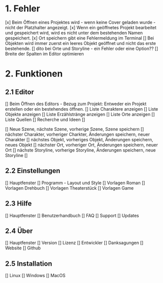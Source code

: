 # 1. Fehler
[x] Beim Öffnen eines Projektes wird - wenn keine Cover geladen wurde - nicht der Platzhalter angezeigt. 
[x] Wenn ein geöffnetes Projekt bearbeitet und gespeichert wird, wird es nicht unter dem bestehenden Namen gespeichert. 
[x] Ort speichern gibt eine Fehlermeldung im Terminal
[] Bei Objekten wird immer zuerst ein leeres Objekt geöffnet und nicht das erste bestehende. 
[] dito bei Orte und Storyline - ein Fehler oder eine Option??
[] Breite der Spalten im Editor optimieren


# 2. Funktionen

## 2.1 Editor
[] Beim Öffnen des Editors - Bezug zum Projekt: Entweder ein Projekt erstellen oder ein bestehendes öffnen.
[] Liste Charaktere anzeigen
[] Liste Objekte anzeigen
[] Liste Erzählstränge anzeigen
[] Liste Orte anzeigen
[] Liste Quellen
[] Recherche und Ideen
[]

[] Neue Szene, nächste Szene, vorherige Szene, Szene speichern
[] nächster Charakter, vorheriger Charkter, Änderungen speichern, neuer Charakter
[] nächstes Objekt, vorheriges Objekt, Änderungen speichern, neues Objekt
[] nächster Ort, vorheriger Ort, Änderungen speichern, neuer Ort
[] nächste Storyline, vorherige Storyline, Änderungen speichern, neue Storyline
[] 

## 2.2 Einstellungen
[] Hauptfenster
[] Programm - Layout und Style
[] Vorlagen Roman
[] Vorlagen Drehbuch
[] Vorlagen Theaterstück
[] Vorlagen Game

## 2.3 Hilfe
[] Hauptfenster
[] Benutzerhandbuch
[] FAQ
[] Support
[] Updates

## 2.4 Über
[] Hauptfenster
[] Version
[] Lizenz
[] Entwickler
[] Danksagungen
[] Website
[] Github


## 2.5 Installation
[] Linux
[] Windows
[] MacOS
